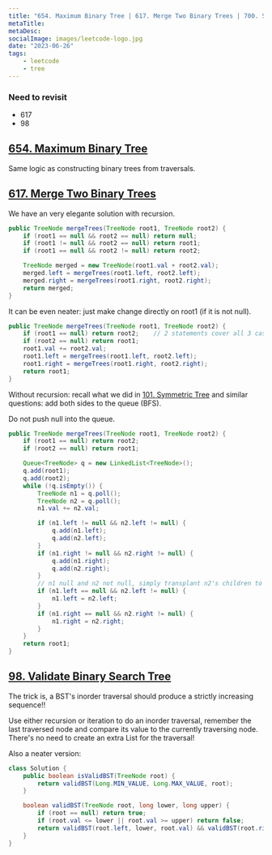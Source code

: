 ```yaml
---
title: "654. Maximum Binary Tree | 617. Merge Two Binary Trees | 700. Search in a Binary Search Tree | 98. Validate Binary Search Tree"
metaTitle:
metaDesc:
socialImage: images/leetcode-logo.jpg
date: "2023-06-26"
tags:
    - leetcode
    - tree
---
```


### Need to revisit
- 617
- 98

## [654. Maximum Binary Tree](https://leetcode.com/problems/maximum-binary-tree/)
Same logic as constructing binary trees from traversals.

## [617. Merge Two Binary Trees](https://leetcode.com/problems/merge-two-binary-trees/)
We have an very elegante solution with recursion.
```java
public TreeNode mergeTrees(TreeNode root1, TreeNode root2) {
    if (root1 == null && root2 == null) return null;
    if (root1 != null && root2 == null) return root1;
    if (root1 == null && root2 != null) return root2;

    TreeNode merged = new TreeNode(root1.val + root2.val);
    merged.left = mergeTrees(root1.left, root2.left);
    merged.right = mergeTrees(root1.right, root2.right);
    return merged;
}
```

It can be even neater: just make change directly on root1 (if it is not null).
```java
public TreeNode mergeTrees(TreeNode root1, TreeNode root2) {
    if (root1 == null) return root2;    // 2 statements cover all 3 cases
    if (root2 == null) return root1;
    root1.val += root2.val;
    root1.left = mergeTrees(root1.left, root2.left);
    root1.right = mergeTrees(root1.right, root2.right);
    return root1;
}
```

Without recursion: recall what we did in [101. Symmetric Tree](https://leetcode.com/problems/symmetric-tree/) and similar questions: add both sides to the queue (BFS).

Do not push null into the queue.

```java
public TreeNode mergeTrees(TreeNode root1, TreeNode root2) {
    if (root1 == null) return root2;
    if (root2 == null) return root1;

    Queue<TreeNode> q = new LinkedList<TreeNode>();
    q.add(root1);
    q.add(root2);
    while (!q.isEmpty()) {
        TreeNode n1 = q.poll();
        TreeNode n2 = q.poll();
        n1.val += n2.val;

        if (n1.left != null && n2.left != null) {
            q.add(n1.left);
            q.add(n2.left);
        }
        if (n1.right != null && n2.right != null) {
            q.add(n1.right);
            q.add(n2.right);
        }
        // n1 null and n2 not null, simply transplant n2's children to n1
        if (n1.left == null && n2.left != null) {
            n1.left = n2.left;
        }
        if (n1.right == null && n2.right != null) {
            n1.right = n2.right;
        }
    }
    return root1;
}
```


## [98. Validate Binary Search Tree](https://leetcode.com/problems/validate-binary-search-tree/)
The trick is, a BST's inorder traversal should produce a strictly increasing sequence!!

Use either recursion or iteration to do an inorder traversal, remember the last traversed node and compare its value to the currently traversing node. There's no need to create an extra List for the traversal!

Also a neater version:
```java
class Solution {
    public boolean isValidBST(TreeNode root) {
        return validBST(Long.MIN_VALUE, Long.MAX_VALUE, root);
    }

    boolean validBST(TreeNode root, long lower, long upper) {
        if (root == null) return true;
        if (root.val <= lower || root.val >= upper) return false;
        return validBST(root.left, lower, root.val) && validBST(root.right, root.val, upper);
    }
}
```
